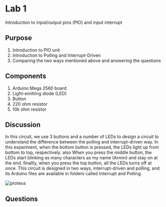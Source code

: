 # Lab 1
Introduction to input/output pins (PIO) and input interrupt
## Purpose
1. Introduction to PIO unit
2. Introduction to Polling and Interrupt-Driven 
3. Comparing the two ways mentioned above and answering the questions
## Components
1. Arduino Mega 2560 board
2. Light-emitting diode (LED)
3. Button
4. 220 ohm resistor
5. 10k ohm resistor
## Discussion
In this circuit, we use 3 buttons and a number of LEDs to design a circuit to understand the difference between the polling and interrupt-driven way.
In this experiment, when the bottom button is pressed, the LEDs light up from bottom to top, respectively. also When you press the middle button, the LEDs start blinking as many characters as my name (Armin) and stay on at the end. finallly, when you press the top button, all the LEDs turns off at once.
This circuit is designed in two ways, interrupt-driven and polling, and its Arduino files are available in folders called Interrupt and Polling.

![proteus](https://user-images.githubusercontent.com/58389402/159357143-767abfd1-c14b-40c2-9bf8-5e02ce502939.PNG)
## Questions
